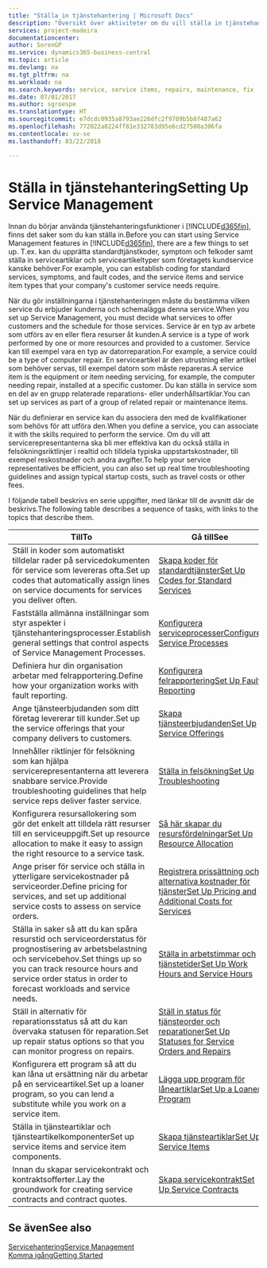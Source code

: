 ```yaml
---
title: "Ställa in tjänstehantering | Microsoft Docs"
description: "Översikt över aktiviteter om du vill ställa in tjänstehantering som passar hur ditt företag hanterar tjänster."
services: project-madeira
documentationcenter: 
author: SorenGP
ms.service: dynamics365-business-central
ms.topic: article
ms.devlang: na
ms.tgt_pltfrm: na
ms.workload: na
ms.search.keywords: service, service items, repairs, maintenance, fix
ms.date: 07/01/2017
ms.author: sgroespe
ms.translationtype: HT
ms.sourcegitcommit: e7dcdc0935a8793ae226dfc2f9709b5b8f487a62
ms.openlocfilehash: 772022a8224ff81e332783d95e6cd27500a306fa
ms.contentlocale: sv-se
ms.lasthandoff: 03/22/2018

---
```


# <a name="setting-up-service-management"></a><span data-ttu-id="e8e41-103">Ställa in tjänstehantering</span><span class="sxs-lookup"><span data-stu-id="e8e41-103">Setting Up Service Management</span></span>
<span data-ttu-id="e8e41-104">Innan du börjar använda tjänstehanteringsfunktioner i [!INCLUDE[d365fin](includes/d365fin_md.md)], finns det saker som du kan ställa in.</span><span class="sxs-lookup"><span data-stu-id="e8e41-104">Before you can start using Service Management features in [!INCLUDE[d365fin](includes/d365fin_md.md)], there are a few things to set up.</span></span> <span data-ttu-id="e8e41-105">T.ex. kan du upprätta standardtjänstkoder, symptom och felkoder samt ställa in serviceartiklar och serviceartikeltyper som företagets kundservice kanske behöver.</span><span class="sxs-lookup"><span data-stu-id="e8e41-105">For example, you can establish coding for standard services, symptoms, and fault codes, and the service items and service item types that your company's customer service needs require.</span></span>  

<span data-ttu-id="e8e41-106">När du gör inställningarna i tjänstehanteringen måste du bestämma vilken service du erbjuder kunderna och schemalägga denna service.</span><span class="sxs-lookup"><span data-stu-id="e8e41-106">When you set up Service Management, you must decide what services to offer customers and the schedule for those services.</span></span> <span data-ttu-id="e8e41-107">Service är en typ av arbete som utförs av en eller flera resurser åt kunden.</span><span class="sxs-lookup"><span data-stu-id="e8e41-107">A service is a type of work performed by one or more resources and provided to a customer.</span></span> <span data-ttu-id="e8e41-108">Service kan till exempel vara en typ av datorreparation.</span><span class="sxs-lookup"><span data-stu-id="e8e41-108">For example, a service could be a type of computer repair.</span></span> <span data-ttu-id="e8e41-109">En serviceartikel är den utrustning eller artikel som behöver servas, till exempel datorn som måste repareras.</span><span class="sxs-lookup"><span data-stu-id="e8e41-109">A service item is the equipment or item needing servicing, for example, the computer needing repair, installed at a specific customer.</span></span> <span data-ttu-id="e8e41-110">Du kan ställa in service som en del av en grupp relaterade reparations- eller underhållsartiklar.</span><span class="sxs-lookup"><span data-stu-id="e8e41-110">You can set up services as part of a group of related repair or maintenance items.</span></span>  
  
<span data-ttu-id="e8e41-111">När du definierar en service kan du associera den med de kvalifikationer som behövs för att utföra den.</span><span class="sxs-lookup"><span data-stu-id="e8e41-111">When you define a service, you can associate it with the skills required to perform the service.</span></span> <span data-ttu-id="e8e41-112">Om du vill att servicerepresentanterna ska bli mer effektiva kan du också ställa in felsökningsriktlinjer i realtid och tilldela typiska uppstartskostnader, till exempel reskostnader och andra avgifter.</span><span class="sxs-lookup"><span data-stu-id="e8e41-112">To help your service representatives be efficient, you can also set up real time troubleshooting guidelines and assign typical startup costs, such as travel costs or other fees.</span></span>  

<span data-ttu-id="e8e41-113">I följande tabell beskrivs en serie uppgifter, med länkar till de avsnitt där de beskrivs.</span><span class="sxs-lookup"><span data-stu-id="e8e41-113">The following table describes a sequence of tasks, with links to the topics that describe them.</span></span>  
  
| <span data-ttu-id="e8e41-114">Till</span><span class="sxs-lookup"><span data-stu-id="e8e41-114">To</span></span> | <span data-ttu-id="e8e41-115">Gå till</span><span class="sxs-lookup"><span data-stu-id="e8e41-115">See</span></span> |
| --- | --- |
| <span data-ttu-id="e8e41-116">Ställ in koder som automatiskt tilldelar rader på servicedokumenten för service som levereras ofta.</span><span class="sxs-lookup"><span data-stu-id="e8e41-116">Set up codes that automatically assign lines on service documents for services you deliver often.</span></span> |[<span data-ttu-id="e8e41-117">Skapa koder för standardtjänster</span><span class="sxs-lookup"><span data-stu-id="e8e41-117">Set Up Codes for Standard Services</span></span>](service-how-setup-service-coding.md)|
| <span data-ttu-id="e8e41-118">Fastställa allmänna inställningar som styr aspekter i tjänstehanteringsprocesser.</span><span class="sxs-lookup"><span data-stu-id="e8e41-118">Establish general settings that control aspects of Service Management Processes.</span></span>|[<span data-ttu-id="e8e41-119">Konfigurera serviceprocesser</span><span class="sxs-lookup"><span data-stu-id="e8e41-119">Configure Service Processes</span></span>](service-setup-service-processes.md)|
| <span data-ttu-id="e8e41-120">Definiera hur din organisation arbetar med felrapportering.</span><span class="sxs-lookup"><span data-stu-id="e8e41-120">Define how your organization works with fault reporting.</span></span> |[<span data-ttu-id="e8e41-121">Konfigurera felrapportering</span><span class="sxs-lookup"><span data-stu-id="e8e41-121">Set Up Fault Reporting</span></span>](service-how-setup-fault-reporting.md) |
| <span data-ttu-id="e8e41-122">Ange tjänsteerbjudanden som ditt företag levererar till kunder.</span><span class="sxs-lookup"><span data-stu-id="e8e41-122">Set up the service offerings that your company delivers to customers.</span></span>|[<span data-ttu-id="e8e41-123">Skapa tjänsteerbjudanden</span><span class="sxs-lookup"><span data-stu-id="e8e41-123">Set Up Service Offerings</span></span>](service-how-setup-service-offerings.md)|
| <span data-ttu-id="e8e41-124">Innehåller riktlinjer för felsökning som kan hjälpa servicerepresentanterna att leverera snabbare service.</span><span class="sxs-lookup"><span data-stu-id="e8e41-124">Provide troubleshooting guidelines that help service reps deliver faster service.</span></span> |[<span data-ttu-id="e8e41-125">Ställa in felsökning</span><span class="sxs-lookup"><span data-stu-id="e8e41-125">Set Up Troubleshooting</span></span>](service-how-setup-troubleshooting.md) |
| <span data-ttu-id="e8e41-126">Konfigurera resursallokering som gör det enkelt att tilldela rätt resurser till en serviceuppgift.</span><span class="sxs-lookup"><span data-stu-id="e8e41-126">Set up resource allocation to make it easy to assign the right resource to a service task.</span></span> |[<span data-ttu-id="e8e41-127">Så här skapar du resursfördelningar</span><span class="sxs-lookup"><span data-stu-id="e8e41-127">Set Up Resource Allocation</span></span>](service-how-setup-resource-allocation.md) |
| <span data-ttu-id="e8e41-128">Ange priser för service och ställa in ytterligare servicekostnader på serviceorder.</span><span class="sxs-lookup"><span data-stu-id="e8e41-128">Define pricing for services, and set up additional service costs to assess on service orders.</span></span> |[<span data-ttu-id="e8e41-129">Registrera prissättning och alternativa kostnader för tjänster</span><span class="sxs-lookup"><span data-stu-id="e8e41-129">Set Up Pricing and Additional Costs for Services</span></span>](service-how-setup-service-costs-pricing.md)|
| <span data-ttu-id="e8e41-130">Ställa in saker så att du kan spåra resurstid och serviceorderstatus för prognostisering av arbetsbelastning och servicebehov.</span><span class="sxs-lookup"><span data-stu-id="e8e41-130">Set things up so you can track resource hours and service order status in order to forecast workloads and service needs.</span></span>|[<span data-ttu-id="e8e41-131">Ställa in arbetstimmar och tjänstetider</span><span class="sxs-lookup"><span data-stu-id="e8e41-131">Set Up Work Hours and Service Hours</span></span>](service-how-setup-work-service-hours.md)|
| <span data-ttu-id="e8e41-132">Ställ in alternativ för reparationsstatus så att du kan övervaka statusen för reparation.</span><span class="sxs-lookup"><span data-stu-id="e8e41-132">Set up repair status options so that you can monitor progress on repairs.</span></span> | [<span data-ttu-id="e8e41-133">Ställ in status för tjänsteorder och reparationer</span><span class="sxs-lookup"><span data-stu-id="e8e41-133">Set Up Statuses for Service Orders and Repairs</span></span>](service-order-repair-status.md)|
| <span data-ttu-id="e8e41-134">Konfigurera ett program så att du kan låna ut ersättning när du arbetar på en serviceartikel.</span><span class="sxs-lookup"><span data-stu-id="e8e41-134">Set up a loaner program, so you can lend a substitute while you work on a service item.</span></span> |[<span data-ttu-id="e8e41-135">Lägga upp program för låneartiklar</span><span class="sxs-lookup"><span data-stu-id="e8e41-135">Set Up a Loaner Program</span></span>](service-how-setup-loaner-program.md) |
| <span data-ttu-id="e8e41-136">Ställa in tjänsteartiklar och tjänsteartikelkomponenter</span><span class="sxs-lookup"><span data-stu-id="e8e41-136">Set up service items and service item components.</span></span> |[<span data-ttu-id="e8e41-137">Skapa tjänsteartiklar</span><span class="sxs-lookup"><span data-stu-id="e8e41-137">Set Up Service Items</span></span>](service-how-setup-service-items.md) |
| <span data-ttu-id="e8e41-138">Innan du skapar servicekontrakt och kontraktsofferter.</span><span class="sxs-lookup"><span data-stu-id="e8e41-138">Lay the groundwork for creating service contracts and contract quotes.</span></span> |[<span data-ttu-id="e8e41-139">Skapa servicekontrakt</span><span class="sxs-lookup"><span data-stu-id="e8e41-139">Set Up Service Contracts</span></span>](service-how-setup-service-contracts.md) |

## <a name="see-also"></a><span data-ttu-id="e8e41-140">Se även</span><span class="sxs-lookup"><span data-stu-id="e8e41-140">See also</span></span>
[<span data-ttu-id="e8e41-141">Servicehantering</span><span class="sxs-lookup"><span data-stu-id="e8e41-141">Service Management</span></span>](service-service.md)  
[<span data-ttu-id="e8e41-142">Komma igång</span><span class="sxs-lookup"><span data-stu-id="e8e41-142">Getting Started</span></span>](product-get-started.md)  


